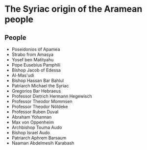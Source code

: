 # The Syriac origin of the Aramean people

## People
* Poseidonios of Apamea
* Strabo from Amasya
* Yosef ben Matityahu
* Pope Eusebius Pamphili
* Bishop Jacob of Edessa
* Al-Mas'udi
* Bishop Hassan Bar Bahlul
* Patriarch Michael the Syriac
* Gregorios Bar Hebraeus
* Professor Dietrich Hermann Hegewisch
* Professor Theodor Mommsen
* Professor Theodor Nöldeke
* Professor Ruben Duval
* Abraham Yohannan
* Max von Oppenheim
* Archbishop Touma Audo
* Bishop Israel Audo
* Patriarch Aphrem Barsaum
* Naaman Abdelmesih Karabash
